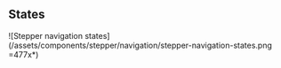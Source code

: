 ## States

![Stepper navigation states](/assets/components/stepper/navigation/stepper-navigation-states.png =477x*)